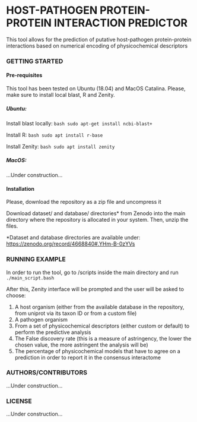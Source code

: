 # HOST-PATHOGEN PROTEIN-PROTEIN INTERACTION PREDICTOR 
This tool allows for the prediction of putative host-pathogen protein-protein interactions based on numerical encoding of physicochemical descriptors


### GETTING STARTED

#### Pre-requisites

This tool has been tested on Ubuntu (18.04) and MacOS Catalina.
Please, make sure to install local blast, R and Zenity.

##### Ubuntu:
Install blast locally: ```bash sudo apt-get install ncbi-blast+ ```

Install R: ```bash sudo apt install r-base ```

Install Zenity: ```bash sudo apt install zenity ```


##### MacOS:

...Under construction...

#### Installation

Please, download the repository as a zip file and uncompress it

Download dataset/ and database/ directories* from Zenodo into the main directory where the repository is allocated in your system. Then, unzip the files.


*Dataset and database directories are available under: https://zenodo.org/record/4668840#.YHm-B-0zYVs

### RUNNING EXAMPLE

In order to run the tool, go to /scripts inside the main directory and run ```./main_script.bash ```

After this, Zenity interface will be prompted and the user will be asked to choose:
1) A host organism (either from the available database in the repository, from uniprot via its taxon ID or from a custom file) 
2) A pathogen organism
3) From a set of physicochemical descriptors (either custom or default) to perform the predictive analysis
4) The False discovery rate (this is a measure of astringency, the lower the chosen value, the more astringent the analysis will be)
5) The percentage of physicochemical models that have to agree on a prediction in order to report it in the consensus interactome



### AUTHORS/CONTRIBUTORS

...Under construction...


### LICENSE

...Under construction...





